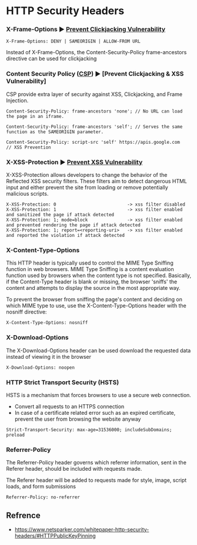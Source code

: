# HTTP Security Headers

### X-Frame-Options ▶️ [Prevent Clickjacking Vulnerability](https://github.com/NayanDZ/clickjacking/)

``` 
X-Frame-Options: DENY | SAMEORIGIN | ALLOW-FROM URL 
```

Instead of X-Frame-Options, the Content-Security-Policy frame-ancestors directive can be used for clickjacking

### Content Security Policy ([CSP](https://developer.mozilla.org/en-US/docs/Web/HTTP/CSP)) ▶️ [Prevent Clickjacking & XSS Vulnerability]
CSP provide extra layer of security against XSS, Clickjacking, and Frame Injection.

``` 
Content-Security-Policy: frame-ancestors 'none'; // No URL can load the page in an iframe.
```
```
Content-Security-Policy: frame-ancestors 'self'; // Serves the same function as the SAMEORIGIN parameter.
```
```
Content-Security-Policy: script-src 'self' https://apis.google.com     // XSS Prevention
```

### X-XSS-Protection ▶️ [Prevent XSS Vulnerability](https://github.com/NayanDZ/XSS)
X-XSS-Protection allows developers to change the behavior of the Reflected XSS security filters. These filters aim to detect dangerous HTML input and either prevent the site from loading or remove potentially malicious scripts.

```
X-XSS-Protection: 0                           -> xss filter disabled
X-XSS-Protection: 1                           -> xss filter enabled and sanitized the page if attack detected
X-XSS-Protection: 1; mode=block               -> xss filter enabled and prevented rendering the page if attack detected
X-XSS-Protection: 1; report=<reporting-uri>   -> xss filter enabled and reported the violation if attack detected
```

### X-Content-Type-Options
This HTTP header is typically used to control the MIME Type Sniffing function in web browsers. MIME Type Sniffing is a content evaluation function used by browsers when the content type is not specified. Basically, if the Content-Type header is blank or missing, the browser 'sniffs' the content and attempts to display the source in the most appropriate way.

To prevent the browser from sniffing the page's content and deciding on which MIME type to use, use the X-Content-Type-Options header with the nosniff directive:
```
X-Content-Type-Options: nosniff
```

### X-Download-Options
The X-Download-Options header can be used download the requested data instead of viewing it in the browser

```
X-Download-Options: noopen
```

### HTTP Strict Transport Security (HSTS)
HSTS is a mechanism that forces browsers to use a secure web connection.
  - Convert all requests to an HTTPS connection
  - In case of a certificate related error such as an expired certificate, prevent the user from browsing the website anyway
```
Strict-Transport-Security: max-age=31536000; includeSubDomains; preload
``` 

### Referrer-Policy
The Referrer-Policy header governs which referrer information, sent in the Referer header, should be included with requests made.

The Referer header will be added to requests made for style, image, script loads, and form submissions
```
Referrer-Policy: no-referrer
```

## Refrence

- https://www.netsparker.com/whitepaper-http-security-headers/#HTTPPublicKeyPinning

